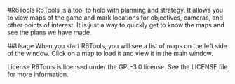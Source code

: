 #R6Tools
R6Tools is a tool to help with planning and strategy. 
It allows you to view maps of the game and mark locations for objectives, cameras, and other points of interest.
It is just a way to quickly get to know the maps and see the plans we have made.


##Usage
When you start R6Tools, you will see a list of maps on the left side of the window. Click on a map to load it and view it in the main window.


License
R6Tools is licensed under the GPL-3.0 license. See the LICENSE file for more information.
